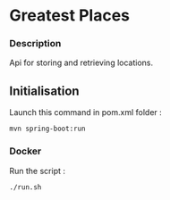 # Greatest Places

### Description

Api for storing and retrieving locations.

## Initialisation
Launch this command in pom.xml folder :

``
mvn spring-boot:run
``

### Docker
Run the script :

``
./run.sh
``